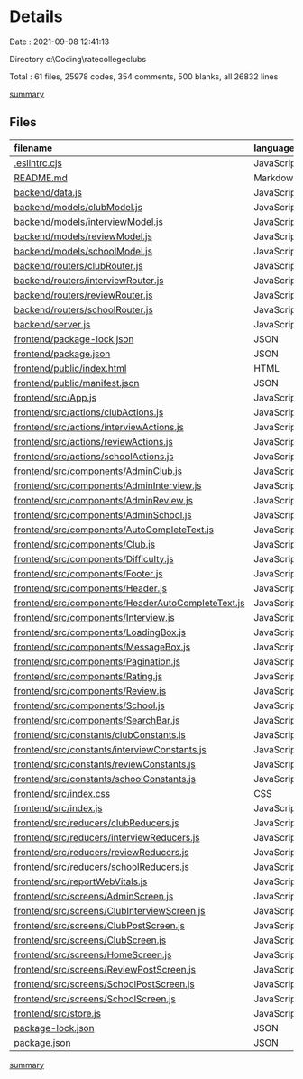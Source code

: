 # Details

Date : 2021-09-08 12:41:13

Directory c:\Coding\ratecollegeclubs

Total : 61 files,  25978 codes, 354 comments, 500 blanks, all 26832 lines

[summary](results.md)

## Files
| filename | language | code | comment | blank | total |
| :--- | :--- | ---: | ---: | ---: | ---: |
| [.eslintrc.cjs](/.eslintrc.cjs) | JavaScript | 23 | 0 | 1 | 24 |
| [README.md](/README.md) | Markdown | 1 | 0 | 1 | 2 |
| [backend/data.js](/backend/data.js) | JavaScript | 28 | 135 | 2 | 165 |
| [backend/models/clubModel.js](/backend/models/clubModel.js) | JavaScript | 17 | 1 | 3 | 21 |
| [backend/models/interviewModel.js](/backend/models/interviewModel.js) | JavaScript | 15 | 1 | 3 | 19 |
| [backend/models/reviewModel.js](/backend/models/reviewModel.js) | JavaScript | 18 | 1 | 3 | 22 |
| [backend/models/schoolModel.js](/backend/models/schoolModel.js) | JavaScript | 15 | 1 | 3 | 19 |
| [backend/routers/clubRouter.js](/backend/routers/clubRouter.js) | JavaScript | 77 | 1 | 19 | 97 |
| [backend/routers/interviewRouter.js](/backend/routers/interviewRouter.js) | JavaScript | 63 | 5 | 18 | 86 |
| [backend/routers/reviewRouter.js](/backend/routers/reviewRouter.js) | JavaScript | 82 | 5 | 21 | 108 |
| [backend/routers/schoolRouter.js](/backend/routers/schoolRouter.js) | JavaScript | 61 | 7 | 14 | 82 |
| [backend/server.js](/backend/server.js) | JavaScript | 32 | 3 | 12 | 47 |
| [frontend/package-lock.json](/frontend/package-lock.json) | JSON | 16,741 | 0 | 1 | 16,742 |
| [frontend/package.json](/frontend/package.json) | JSON | 49 | 0 | 1 | 50 |
| [frontend/public/index.html](/frontend/public/index.html) | HTML | 20 | 23 | 3 | 46 |
| [frontend/public/manifest.json](/frontend/public/manifest.json) | JSON | 25 | 0 | 1 | 26 |
| [frontend/src/App.js](/frontend/src/App.js) | JavaScript | 35 | 0 | 6 | 41 |
| [frontend/src/actions/clubActions.js](/frontend/src/actions/clubActions.js) | JavaScript | 89 | 0 | 6 | 95 |
| [frontend/src/actions/interviewActions.js](/frontend/src/actions/interviewActions.js) | JavaScript | 92 | 0 | 6 | 98 |
| [frontend/src/actions/reviewActions.js](/frontend/src/actions/reviewActions.js) | JavaScript | 92 | 0 | 7 | 99 |
| [frontend/src/actions/schoolActions.js](/frontend/src/actions/schoolActions.js) | JavaScript | 88 | 0 | 6 | 94 |
| [frontend/src/components/AdminClub.js](/frontend/src/components/AdminClub.js) | JavaScript | 56 | 0 | 6 | 62 |
| [frontend/src/components/AdminInterview.js](/frontend/src/components/AdminInterview.js) | JavaScript | 61 | 0 | 8 | 69 |
| [frontend/src/components/AdminReview.js](/frontend/src/components/AdminReview.js) | JavaScript | 70 | 0 | 7 | 77 |
| [frontend/src/components/AdminSchool.js](/frontend/src/components/AdminSchool.js) | JavaScript | 44 | 0 | 6 | 50 |
| [frontend/src/components/AutoCompleteText.js](/frontend/src/components/AutoCompleteText.js) | JavaScript | 102 | 6 | 12 | 120 |
| [frontend/src/components/Club.js](/frontend/src/components/Club.js) | JavaScript | 41 | 1 | 8 | 50 |
| [frontend/src/components/Difficulty.js](/frontend/src/components/Difficulty.js) | JavaScript | 26 | 0 | 3 | 29 |
| [frontend/src/components/Footer.js](/frontend/src/components/Footer.js) | JavaScript | 6 | 0 | 2 | 8 |
| [frontend/src/components/Header.js](/frontend/src/components/Header.js) | JavaScript | 46 | 3 | 7 | 56 |
| [frontend/src/components/HeaderAutoCompleteText.js](/frontend/src/components/HeaderAutoCompleteText.js) | JavaScript | 102 | 5 | 14 | 121 |
| [frontend/src/components/Interview.js](/frontend/src/components/Interview.js) | JavaScript | 50 | 0 | 8 | 58 |
| [frontend/src/components/LoadingBox.js](/frontend/src/components/LoadingBox.js) | JavaScript | 8 | 0 | 2 | 10 |
| [frontend/src/components/MessageBox.js](/frontend/src/components/MessageBox.js) | JavaScript | 8 | 0 | 2 | 10 |
| [frontend/src/components/Pagination.js](/frontend/src/components/Pagination.js) | JavaScript | 210 | 1 | 28 | 239 |
| [frontend/src/components/Rating.js](/frontend/src/components/Rating.js) | JavaScript | 16 | 0 | 3 | 19 |
| [frontend/src/components/Review.js](/frontend/src/components/Review.js) | JavaScript | 111 | 1 | 15 | 127 |
| [frontend/src/components/School.js](/frontend/src/components/School.js) | JavaScript | 41 | 18 | 7 | 66 |
| [frontend/src/components/SearchBar.js](/frontend/src/components/SearchBar.js) | JavaScript | 11 | 0 | 2 | 13 |
| [frontend/src/constants/clubConstants.js](/frontend/src/constants/clubConstants.js) | JavaScript | 18 | 0 | 5 | 23 |
| [frontend/src/constants/interviewConstants.js](/frontend/src/constants/interviewConstants.js) | JavaScript | 18 | 0 | 5 | 23 |
| [frontend/src/constants/reviewConstants.js](/frontend/src/constants/reviewConstants.js) | JavaScript | 18 | 0 | 5 | 23 |
| [frontend/src/constants/schoolConstants.js](/frontend/src/constants/schoolConstants.js) | JavaScript | 18 | 0 | 5 | 23 |
| [frontend/src/index.css](/frontend/src/index.css) | CSS | 586 | 27 | 27 | 640 |
| [frontend/src/index.js](/frontend/src/index.js) | JavaScript | 16 | 3 | 3 | 22 |
| [frontend/src/reducers/clubReducers.js](/frontend/src/reducers/clubReducers.js) | JavaScript | 90 | 0 | 7 | 97 |
| [frontend/src/reducers/interviewReducers.js](/frontend/src/reducers/interviewReducers.js) | JavaScript | 79 | 0 | 7 | 86 |
| [frontend/src/reducers/reviewReducers.js](/frontend/src/reducers/reviewReducers.js) | JavaScript | 79 | 0 | 7 | 86 |
| [frontend/src/reducers/schoolReducers.js](/frontend/src/reducers/schoolReducers.js) | JavaScript | 78 | 0 | 6 | 84 |
| [frontend/src/reportWebVitals.js](/frontend/src/reportWebVitals.js) | JavaScript | 12 | 0 | 2 | 14 |
| [frontend/src/screens/AdminScreen.js](/frontend/src/screens/AdminScreen.js) | JavaScript | 131 | 2 | 19 | 152 |
| [frontend/src/screens/ClubInterviewScreen.js](/frontend/src/screens/ClubInterviewScreen.js) | JavaScript | 338 | 1 | 19 | 358 |
| [frontend/src/screens/ClubPostScreen.js](/frontend/src/screens/ClubPostScreen.js) | JavaScript | 538 | 32 | 19 | 589 |
| [frontend/src/screens/ClubScreen.js](/frontend/src/screens/ClubScreen.js) | JavaScript | 341 | 2 | 20 | 363 |
| [frontend/src/screens/HomeScreen.js](/frontend/src/screens/HomeScreen.js) | JavaScript | 55 | 4 | 7 | 66 |
| [frontend/src/screens/ReviewPostScreen.js](/frontend/src/screens/ReviewPostScreen.js) | JavaScript | 511 | 30 | 22 | 563 |
| [frontend/src/screens/SchoolPostScreen.js](/frontend/src/screens/SchoolPostScreen.js) | JavaScript | 860 | 33 | 20 | 913 |
| [frontend/src/screens/SchoolScreen.js](/frontend/src/screens/SchoolScreen.js) | JavaScript | 256 | 2 | 14 | 272 |
| [frontend/src/store.js](/frontend/src/store.js) | JavaScript | 23 | 0 | 2 | 25 |
| [package-lock.json](/package-lock.json) | JSON | 3,206 | 0 | 1 | 3,207 |
| [package.json](/package.json) | JSON | 35 | 0 | 1 | 36 |

[summary](results.md)